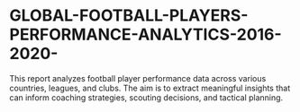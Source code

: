 # GLOBAL-FOOTBALL-PLAYERS-PERFORMANCE-ANALYTICS-2016-2020-
This report analyzes football player performance data across various countries, leagues, and clubs. The aim is to extract meaningful insights that can inform coaching strategies, scouting decisions, and tactical planning.
